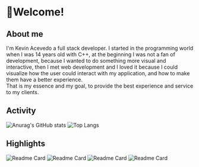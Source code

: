 
# :milky_way:Welcome!
## About me
I'm Kevin Acevedo a full stack developer. I started in the programming world when I was 14 years old with C++, at the beginning I was not a fan of development, because I wanted to do something more visual and interactive, then I met web development and I loved it because I could visualize how the user could interact with my application, and how to make them have a better experience.  
That is my essence and my goal, to provide the best experience and service to my clients. 
## Activity 
![Anurag's GitHub stats](https://github-readme-stats.vercel.app/api?username=kesocial&show_icons=true&count_private=true&hide_border=true&bg_color=180deg,ee0979,ff6a00&title_color=fff&text_color=fff&icon_color=fff)  ![Top Langs](https://github-readme-stats.vercel.app/api/top-langs/?username=kesocial&hide_border=true&layout=compact&bg_color=180deg,ee0979,ff6a00&title_color=fff&text_color=fff&icon_color=fff)
## Highlights
![Readme Card](https://github-readme-stats.vercel.app/api/pin/?username=kesocial&repo=ChallengeScrapper&theme=radical&hide_border=true)  ![Readme Card](https://github-readme-stats.vercel.app/api/pin/?username=kesocial&repo=Olimpiadas2022&theme=radical&hide_border=true)
![Readme Card](https://github-readme-stats.vercel.app/api/pin/?username=kesocial&repo=RustAPI&theme=radical&hide_border=true)  ![Readme Card](https://github-readme-stats.vercel.app/api/pin/?username=kesocial&repo=map-box-visualizer&theme=radical&hide_border=true)
